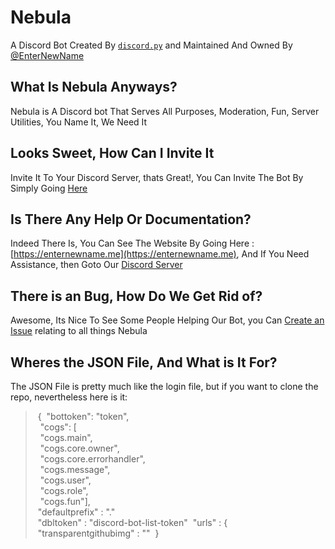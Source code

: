 # Nebula

A Discord Bot Created By [`discord.py`](https://discordpy.readthedocs.io/en/rewrite/api.html) and Maintained And Owned By [@EnterNewName](https://github.com/EnterNewName)

## What Is Nebula Anyways?

Nebula is A Discord bot That Serves All Purposes, Moderation, Fun, Server Utilities, You Name It, We Need It

## Looks Sweet, How Can I Invite It

Invite It To Your Discord Server, thats Great!, You Can Invite The Bot By Simply Going [Here](https://discordapp.com/oauth2/authorize?client_id=487164011683774464&permissions=8&scope=bot)

## Is There Any Help Or Documentation?

Indeed There Is, You Can See The Website By Going Here : [https://enternewname.me](https://enternewname.me), And If You Need Assistance, then Goto Our [Discord Server](https://enternewname.me/redirects/support)

## There is an Bug, How Do We Get Rid of?

Awesome, Its Nice To See Some People Helping Our Bot, you Can [Create an Issue](https://github.com/EnterNewName/Nebula/issues/new) relating to all things Nebula

## Wheres the JSON File, And What is It For?

The JSON File is pretty much like the login file, but if you want to clone the repo, nevertheless here is it:

>&nbsp;{
>&nbsp;"bottoken": "token",<br />
>&nbsp;&nbsp;"cogs": [<br />
>&nbsp;&nbsp;"cogs.main",<br />
>&nbsp;&nbsp;"cogs.core.owner",<br />
>&nbsp;&nbsp;"cogs.core.errorhandler",<br />
>&nbsp;&nbsp;"cogs.message",<br />
>&nbsp;&nbsp;"cogs.user",<br />
>&nbsp;&nbsp;"cogs.role",<br />
>&nbsp;&nbsp;"cogs.fun"],<br />
>&nbsp;"defaultprefix" : "."<br />
>&nbsp;"dbltoken" : "discord-bot-list-token"
>&nbsp;"urls" : {
>&nbsp;"transparentgithubimg" : ""
>&nbsp;}